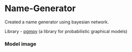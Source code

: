 # Name-Generator

Created a name generator using bayesian network.

Library - [pgmpy](https://pgmpy.org/) (a library for probabilistic graphical models)

### Model image
